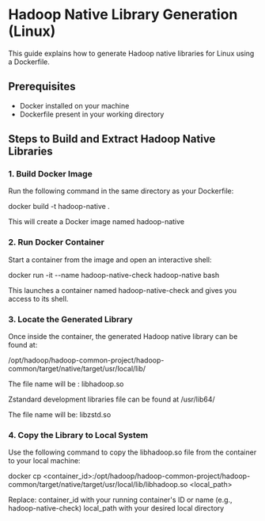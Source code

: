 # Hadoop Native Library Generation (Linux)

This guide explains how to generate Hadoop native libraries for Linux using a Dockerfile.
## Prerequisites

- Docker installed on your machine
- Dockerfile present in your working directory

## Steps to Build and Extract Hadoop Native Libraries

### 1. Build Docker Image

Run the following command in the same directory as your Dockerfile:

docker build -t hadoop-native .

This will create a Docker image named hadoop-native

### 2. Run Docker Container

Start a container from the image and open an interactive shell:

docker run -it --name hadoop-native-check hadoop-native bash

This launches a container named hadoop-native-check and gives you access to its shell.

### 3. Locate the Generated Library

Once inside the container, the generated Hadoop native library can be found at:

/opt/hadoop/hadoop-common-project/hadoop-common/target/native/target/usr/local/lib/

The file name will be :
libhadoop.so

Zstandard development libraries file can be found at /usr/lib64/

The file name will be:
libzstd.so

### 4. Copy the Library to Local System

Use the following command to copy the libhadoop.so file from the container to your local machine:

docker cp <container_id>:/opt/hadoop/hadoop-common-project/hadoop-common/target/native/target/usr/local/lib/libhadoop.so <local_path>

Replace:
container_id with your running container's ID or name (e.g., hadoop-native-check)
local_path with your desired local directory
